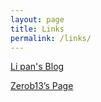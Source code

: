```yaml
---
layout: page
title: Links
permalink: /links/
---
```


[Li pan's Blog](http://lipan.me/)

[Zerob13’s Page](https://zerob13.in/)
